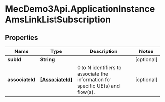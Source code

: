 # MecDemo3Api.ApplicationInstanceAmsLinkListSubscription

## Properties
Name | Type | Description | Notes
------------ | ------------- | ------------- | -------------
**subId** | **String** |  | [optional] 
**associateId** | [**[AssociateId]**](AssociateId.md) | 0 to N identifiers to associate the information for specific UE(s) and flow(s). | [optional] 


